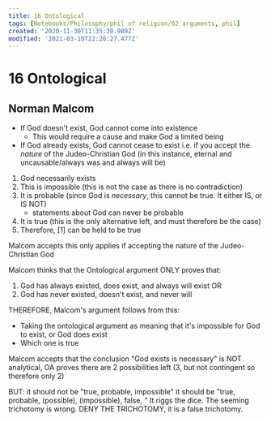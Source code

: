 ```yaml
---
title: 16 Ontological
tags: [Notebooks/Philosophy/phil of religion/02 arguments, phil]
created: '2020-11-30T11:35:30.989Z'
modified: '2021-03-10T22:26:27.477Z'
---
```


# 16 Ontological
## Norman Malcom

- If God doesn't exist, God cannot come into existence
  - This would require a cause and make God a limited being
- If God already exists, God cannot cease to exist
i.e. if you accept the *nature* of the Judeo-Christian God (in this instance, eternal and uncausable/always was and always will be)

1. God necessarily exists
  1. This is impossible (this is not the case as there is no contradiction)
  2. It is probable (since God is *necessary*, this cannot be true. It either IS, or IS NOT)
      - statements about God can never be probable
  3. It is true (this is the only alternative left, and must therefore be the case)
2. Therefore, [1] can be held to be true

Malcom accepts this only applies if accepting the nature of the Judeo-Christian God

Malcom thinks that the Ontological argument ONLY proves that:
1. God has always existed, does exist, and always will exist
  OR
2. God has never existed, doesn't exist, and never will

THEREFORE, Malcom's argument follows from this:
- Taking the ontological argument as meaning that it's impossible for God to exist, or God does exist
- Which one is true

Malcom accepts that the conclusion "God exists is necessary" is NOT analytical, OA proves there are 2 possibilities left (3, but not contingent so therefore only 2)



BUT:
it should not be "true, probable, impossible" it should be "true, probable, (possible), (impossible), false, "
It riggs the dice. The seeming trichotomy is wrong. DENY THE TRICHOTOMY, it is a false trichotomy.
